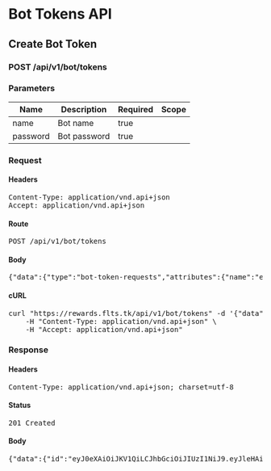 # Bot Tokens API

## Create Bot Token

### POST /api/v1/bot/tokens

### Parameters

| Name | Description | Required | Scope |
|------|-------------|----------|-------|
| name | Bot name | true |  |
| password | Bot password | true |  |

### Request

#### Headers

<pre>Content-Type: application/vnd.api+json
Accept: application/vnd.api+json</pre>

#### Route

<pre>POST /api/v1/bot/tokens</pre>

#### Body

<pre>{"data":{"type":"bot-token-requests","attributes":{"name":"example","password":"123456"}}}</pre>

#### cURL

<pre class="request">curl &quot;https://rewards.flts.tk/api/v1/bot/tokens&quot; -d &#39;{&quot;data&quot;:{&quot;type&quot;:&quot;bot-token-requests&quot;,&quot;attributes&quot;:{&quot;name&quot;:&quot;example&quot;,&quot;password&quot;:&quot;123456&quot;}}}&#39; -X POST \
	-H &quot;Content-Type: application/vnd.api+json&quot; \
	-H &quot;Accept: application/vnd.api+json&quot;</pre>

### Response

#### Headers

<pre>Content-Type: application/vnd.api+json; charset=utf-8</pre>

#### Status

<pre>201 Created</pre>

#### Body

<pre>{"data":{"id":"eyJ0eXAiOiJKV1QiLCJhbGciOiJIUzI1NiJ9.eyJleHAiOjE1NDg0OTI0NTAsInN1YiI6ODMwLCJ0eXBlIjoiYWNjZXNzIn0.lt4XrdZzS9NbY6bq_CZUCwtlt5hAbBKVBJ1pjAKmxaM","type":"paired-jwt-tokens","attributes":{"token":"eyJ0eXAiOiJKV1QiLCJhbGciOiJIUzI1NiJ9.eyJleHAiOjE1NDg0OTI0NTAsInN1YiI6ODMwLCJ0eXBlIjoiYWNjZXNzIn0.lt4XrdZzS9NbY6bq_CZUCwtlt5hAbBKVBJ1pjAKmxaM","refresh":"eyJ0eXAiOiJKV1QiLCJhbGciOiJIUzI1NiJ9.eyJleHAiOjE1NTM1OTAwNTAsInN1YiI6ODMwLCJ0eXBlIjoicmVmcmVzaCIsImNsaWVudF9pZCI6bnVsbH0.t4Soc3hGRoabp4yeSHj3-3lp1g-DuQ6jZAJFXFtmkn0"}}}</pre>

